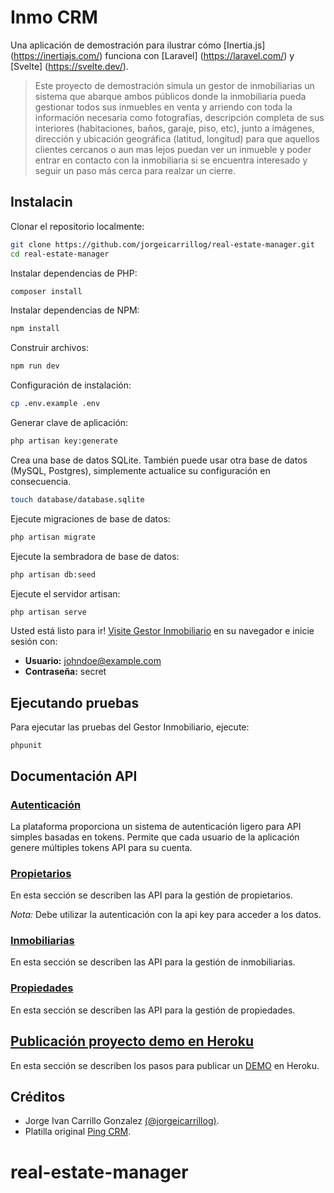 # Inmo CRM

Una aplicación de demostración para ilustrar cómo [Inertia.js] (https://inertiajs.com/) funciona con [Laravel] (https://laravel.com/) y [Svelte] (https://svelte.dev/).

> Este proyecto de demostración simula un gestor de inmobiliarias un sistema que abarque ambos públicos donde la inmobiliaria pueda gestionar todos sus inmuebles en venta y arriendo con toda la información necesaria como fotografías, descripción completa de sus interiores (habitaciones, baños, garaje, piso, etc), junto a imágenes, dirección y ubicación geográfica (latitud, longitud) para que aquellos clientes cercanos o aun mas lejos puedan ver un inmueble y poder entrar en contacto con la inmobiliaria si se encuentra interesado y seguir un paso más cerca para realzar un cierre.

## Instalacin

Clonar el repositorio localmente:

```sh
git clone https://github.com/jorgeicarrillog/real-estate-manager.git
cd real-estate-manager
```

Instalar dependencias de PHP:

```sh
composer install
```

Instalar dependencias de NPM:

```sh
npm install
```

Construir archivos:

```sh
npm run dev
```

Configuración de instalación:

```sh
cp .env.example .env
```

Generar clave de aplicación:

```sh
php artisan key:generate
```

Crea una base de datos SQLite. También puede usar otra base de datos (MySQL, Postgres), simplemente actualice su configuración en consecuencia.

```sh
touch database/database.sqlite
```

Ejecute migraciones de base de datos:

```sh
php artisan migrate
```

Ejecute la sembradora de base de datos:

```sh
php artisan db:seed
```

Ejecute el servidor artisan:

```sh
php artisan serve
```

Usted está listo para ir! [Visite Gestor Inmobiliario](http://127.0.0.1:8000/) en su navegador e inicie sesión con:

- **Usuario:** johndoe@example.com
- **Contraseña:** secret

## Ejecutando pruebas

Para ejecutar las pruebas del Gestor Inmobiliario, ejecute:

```
phpunit
```

## Documentación API

### [Autenticación](https://documenter.getpostman.com/view/4570635/TzXzEctc)
La plataforma proporciona un sistema de autenticación ligero para API simples basadas en tokens. Permite que cada usuario de la aplicación genere múltiples tokens API para su cuenta.

### [Propietarios](https://documenter.getpostman.com/view/4570635/TzXzEctd)
En esta sección se describen las API para la gestión de propietarios.

*Nota:* Debe utilizar la autenticación con la api key para acceder a los datos.

### [Inmobiliarias](https://documenter.getpostman.com/view/4570635/TzXzEcte)
En esta sección se describen las API para la gestión de inmobiliarias.

### [Propiedades](https://documenter.getpostman.com/view/4570635/TzXzEctf)
En esta sección se describen las API para la gestión de propiedades.

## [Publicación proyecto demo en Heroku](https://github.com/jorgeicarrillog/real-estate-manager/wiki/Publicación-proyecto-demo-en-Heroku)
En esta sección se describen los pasos para publicar un [DEMO](https://demo-real-estate-manager.herokuapp.com) en Heroku.

## Créditos

- Jorge Ivan Carrillo Gonzalez [(@jorgeicarrillog)](https://github.com/jorgeicarrillog).
- Platilla original [Ping CRM](https://github.com/zgabievi/pingcrm-svelte.git).
# real-estate-manager

